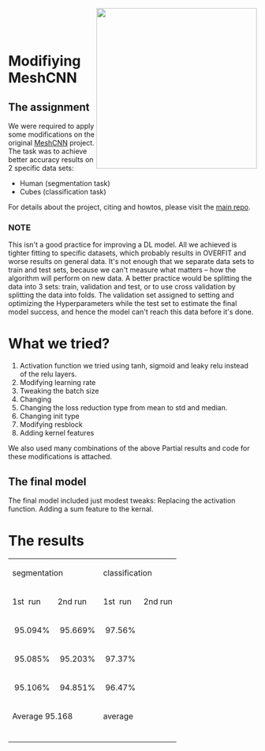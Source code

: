 <img src='docs/imgs/alien.gif' align="right" width=325>
<br><br><br>

# Modifiying MeshCNN

## The assignment
We were required to apply some modifications on the original <a href="https://ranahanocka.github.io/MeshCNN/">MeshCNN</a>
 project.
The task was to achieve better accuracy results on 2 specific data sets:
<ul>
<li>Human (segmentation task)</li>
<li>Cubes (classification task)</li>
</ul>
For details about the project, citing and howtos, please visit the  <a href="https://github.com/ranahanocka/MeshCNN/">main repo</a>.

### NOTE
This isn't a good practice for improving a DL model. All we achieved is tighter fitting to specific datasets, which probably results in OVERFIT and worse results on general data.
It's not enough that we separate data sets to train and test sets, because we can't measure what matters – how the algorithm will perform on new data.
A better practice would be splitting the data into 3 sets: train, validation and test, or to use cross validation by splitting the data into folds.
The validation set assigned to setting and optimizing the Hyperparameters while the test set to estimate the final model success, and hence the model can't reach this data before it's done.

# What we tried?
<ol class="c6 lst-kix_wfe3e81sw3y3-0 start" start="1"><li class="c10"><span class="c0">Activation function we tried using tanh, sigmoid and leaky relu instead of the relu layers.</span></li><li class="c10"><span class="c0">Modifying learning rate</span></li><li class="c10"><span class="c0">Tweaking the batch size</span></li><li class="c10"><span class="c0">Changing </span></li><li class="c10"><span class="c0">Changing the loss reduction type from mean to std and median.</span></li><li class="c10"><span class="c0">Changing init type</span></li><li class="c10"><span class="c0">Modifying resblock</span></li><li class="c10"><span class="c0">Adding kernel features</span></li></ol>

We also used many combinations of the above
Partial results and code for these modifications is attached.


## The final model
 The final model included just modest tweaks:
Replacing the activation function.
Adding a sum feature to the kernal.

# The results


<table class="c33"><tbody><tr class="c8"><td class="c11" colspan="2" rowspan="1"><p class="c1"><span class="c3">segmentation</span></p></td><td class="c13" colspan="2" rowspan="1"><p class="c1"><span class="c16 c37">classification</span></p></td></tr><tr class="c28"><td class="c14" colspan="1" rowspan="1"><p class="c1"><span class="c16">1</span><span class="c16 c27">st</span><span class="c3">&nbsp; run</span></p></td><td class="c9" colspan="1" rowspan="1"><p class="c1"><span class="c16">2</span><span class="c16 c27">nd</span><span class="c3">&nbsp;run</span></p></td><td class="c19" colspan="1" rowspan="1"><p class="c1"><span class="c16">1</span><span class="c16 c27">st</span><span class="c3">&nbsp; run</span></p></td><td class="c19" colspan="1" rowspan="1"><p class="c1"><span class="c16">2</span><span class="c16 c27">nd</span><span class="c3">&nbsp;run</span></p></td></tr><tr class="c8"><td class="c14" colspan="1" rowspan="1"><p class="c1"><span class="c0">&nbsp;95.094%</span></p></td><td class="c9" colspan="1" rowspan="1"><p class="c1"><span class="c0">&nbsp;95.669%</span></p></td><td class="c19" colspan="1" rowspan="1"><p class="c1"><span class="c0">&nbsp;97.56%</span></p></td><td class="c19" colspan="1" rowspan="1"><p class="c1"><span class="c0">&nbsp;</span></p></td></tr><tr class="c8"><td class="c14" colspan="1" rowspan="1"><p class="c1"><span class="c0">&nbsp;95.085%</span></p></td><td class="c9" colspan="1" rowspan="1"><p class="c1"><span class="c0">&nbsp;95.203%</span></p></td><td class="c19" colspan="1" rowspan="1"><p class="c1"><span class="c0">&nbsp;97.37%</span></p></td><td class="c19" colspan="1" rowspan="1"><p class="c1"><span class="c0">&nbsp;</span></p></td></tr><tr class="c8"><td class="c14" colspan="1" rowspan="1"><p class="c1"><span class="c0">&nbsp;95.106%</span></p></td><td class="c9" colspan="1" rowspan="1"><p class="c1"><span class="c0">&nbsp;94.851%</span></p></td><td class="c19" colspan="1" rowspan="1"><p class="c1"><span class="c0">&nbsp;96.47%</span></p></td><td class="c19" colspan="1" rowspan="1"><p class="c1"><span class="c0">&nbsp;</span></p></td></tr><tr class="c8"><td class="c11" colspan="2" rowspan="1"><p class="c1"><span class="c30">Average</span><span class="c0">&nbsp;95.168</span></p></td><td class="c13" colspan="2" rowspan="1"><p class="c1"><span class="c25">average</span></p></td></tr><tr class="c8"><td class="c11" colspan="2" rowspan="1"><p class="c1 c23"><span class="c25"></span></p></td><td class="c13" colspan="2" rowspan="1"><p class="c1 c23"><span class="c25"></span></p></td></tr></tbody></table>
